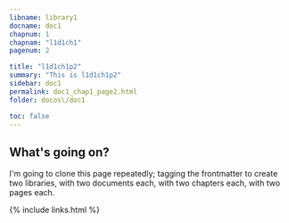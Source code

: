 ```yaml
---
libname: library1
docname: doc1
chapnum: 1
chapnam: "l1d1ch1"
pagenum: 2

title: "l1d1ch1p2"
summary: "This is l1d1ch1p2"
sidebar: doc1
permalink: doc1_chap1_page2.html
folder: docos\/doc1

toc: false
---
```


## What's going on?

I'm going to clone this page repeatedly; tagging the frontmatter to create two libraries, with two documents each, with two chapters each, with two pages each.

{% include links.html %}